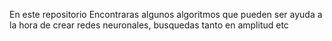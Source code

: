 En este repositorio Encontraras algunos algoritmos que pueden ser ayuda a la hora de crear redes neuronales, busquedas tanto en amplitud etc
